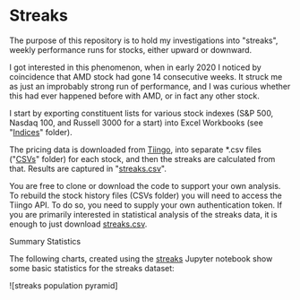 # Streaks

The purpose of this repository is to hold my investigations into "streaks", weekly performance runs for stocks, either upward or downward.

I got interested in this phenomenon, when in early 2020 I noticed by coincidence that AMD stock had gone 14 consecutive weeks. It struck me as just an improbably strong run of performance, and I was curious whether this had ever happened before with AMD, or in fact any other stock.

I start by exporting constituent lists for various stock indexes (S&P 500, Nasdaq 100, and Russell 3000 for a start) into Excel Workbooks (see "[Indices](./Indices)" folder).

The pricing data is downloaded from [Tiingo](https://www.tiingo.com), into separate *.csv files ("[CSVs](./CSVs)" folder) for each stock, and then the streaks are calculated from that. Results are captured in "[streaks.csv](./streaks.csv)".

You are free to clone or download the code to support your own analysis.  To rebuild the stock history files (CSVs folder) you will need to access the Tiingo API. To do so, you need to supply your own authentication token. If you are primarily interested in statistical analysis of the streaks data, it is enough to just download [streaks.csv](./streaks.csv).



Summary Statistics

The following charts, created using the [streaks](./streaks.ipynb) Jupyter notebook show some basic statistics for the streaks dataset:

![streaks population pyramid] 



